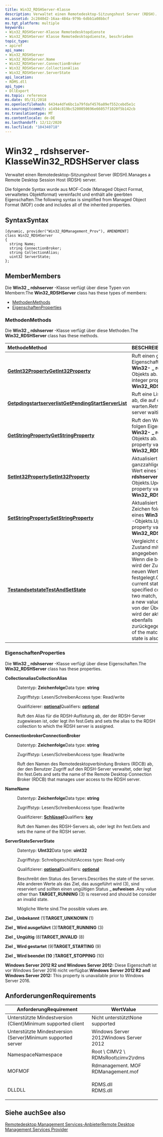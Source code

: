 ```yaml
---
title: Win32_RDSHServer-Klasse
description: Verwaltet einen Remotedesktop-Sitzungshost Server (RDSH).
ms.assetid: 2c2840d2-16aa-484a-979b-6dbb1a08bbcf
ms.tgt_platform: multiple
keywords:
- Win32_RDSHServer-Klasse Remotedesktopdienste
- Win32_RDSHServer Klasse Remotedesktopdienste, beschrieben
topic_type:
- apiref
api_name:
- Win32_RDSHServer
- Win32_RDSHServer.Name
- Win32_RDSHServer.ConnectionBroker
- Win32_RDSHServer.CollectionAlias
- Win32_RDSHServer.ServerState
api_location:
- RDMS.dll
api_type:
- DllExport
ms.topic: reference
ms.date: 05/31/2018
ms.openlocfilehash: 6434a4dfe6bc1a79fdaf4576a89ef552cebd5e1c
ms.sourcegitcommit: a1494c819bc5200050696e66057f1020f5b142cb
ms.translationtype: MT
ms.contentlocale: de-DE
ms.lasthandoff: 12/12/2020
ms.locfileid: "104340718"
---
```

# <a name="win32_rdshserver-class"></a><span data-ttu-id="66fad-105">Win32 \_ rdshserver-Klasse</span><span class="sxs-lookup"><span data-stu-id="66fad-105">Win32\_RDSHServer class</span></span>

<span data-ttu-id="66fad-106">Verwaltet einen Remotedesktop-Sitzungshost Server (RDSH).</span><span class="sxs-lookup"><span data-stu-id="66fad-106">Manages a Remote Desktop Session Host (RDSH) server.</span></span>

<span data-ttu-id="66fad-107">Die folgende Syntax wurde aus MOF-Code (Managed Object Format, verwaltetes Objektformat) vereinfacht und enthält alle geerbten Eigenschaften.</span><span class="sxs-lookup"><span data-stu-id="66fad-107">The following syntax is simplified from Managed Object Format (MOF) code and includes all of the inherited properties.</span></span>

## <a name="syntax"></a><span data-ttu-id="66fad-108">Syntax</span><span class="sxs-lookup"><span data-stu-id="66fad-108">Syntax</span></span>

``` syntax
[dynamic, provider("Win32_RDManagement_Prov"), AMENDMENT]
class Win32_RDSHServer
{
  string Name;
  string ConnectionBroker;
  string CollectionAlias;
  uint32 ServerState;
};
```

## <a name="members"></a><span data-ttu-id="66fad-109">Member</span><span class="sxs-lookup"><span data-stu-id="66fad-109">Members</span></span>

<span data-ttu-id="66fad-110">Die **Win32 \_ rdshserver** -Klasse verfügt über diese Typen von Membern:</span><span class="sxs-lookup"><span data-stu-id="66fad-110">The **Win32\_RDSHServer** class has these types of members:</span></span>

-   [<span data-ttu-id="66fad-111">Methoden</span><span class="sxs-lookup"><span data-stu-id="66fad-111">Methods</span></span>](#methods)
-   [<span data-ttu-id="66fad-112">Eigenschaften</span><span class="sxs-lookup"><span data-stu-id="66fad-112">Properties</span></span>](#properties)

### <a name="methods"></a><span data-ttu-id="66fad-113">Methoden</span><span class="sxs-lookup"><span data-stu-id="66fad-113">Methods</span></span>

<span data-ttu-id="66fad-114">Die **Win32 \_ rdshserver** -Klasse verfügt über diese Methoden.</span><span class="sxs-lookup"><span data-stu-id="66fad-114">The **Win32\_RDSHServer** class has these methods.</span></span>



| <span data-ttu-id="66fad-115">Methode</span><span class="sxs-lookup"><span data-stu-id="66fad-115">Method</span></span>                                                                          | <span data-ttu-id="66fad-116">BESCHREIBUNG</span><span class="sxs-lookup"><span data-stu-id="66fad-116">Description</span></span>                                                                                                                                                                       |
|:--------------------------------------------------------------------------------|:----------------------------------------------------------------------------------------------------------------------------------------------------------------------------------|
| [<span data-ttu-id="66fad-117">**GetInt32Property**</span><span class="sxs-lookup"><span data-stu-id="66fad-117">**GetInt32Property**</span></span>](getint32property-win32-rdshserver.md)                   | <span data-ttu-id="66fad-118">Ruft einen ganzzahligen Eigenschafts Wert eines **Win32- \_ rdshserver** -Objekts ab.</span><span class="sxs-lookup"><span data-stu-id="66fad-118">Retrieves an integer property value of a **Win32\_RDSHServer** object.</span></span><br/>                                                                                                 |
| [<span data-ttu-id="66fad-119">**Getpdingstartserverlist**</span><span class="sxs-lookup"><span data-stu-id="66fad-119">**GetPendingStartServerList**</span></span>](win32-rdshserver-getpendingstartserverlist.md) | <span data-ttu-id="66fad-120">Ruft eine Liste der Server ab, die auf den Start warten.</span><span class="sxs-lookup"><span data-stu-id="66fad-120">Retrieves a list of server waiting to start.</span></span><br/>                                                                                                                           |
| [<span data-ttu-id="66fad-121">**GetStringProperty**</span><span class="sxs-lookup"><span data-stu-id="66fad-121">**GetStringProperty**</span></span>](getstringproperty-win32-rdshserver.md)                 | <span data-ttu-id="66fad-122">Ruft den Wert der Zeichen folgen Eigenschaft eines **Win32- \_ rdshserver** -Objekts ab.</span><span class="sxs-lookup"><span data-stu-id="66fad-122">Retrieves a string property value of a **Win32\_RDSHServer** object.</span></span><br/>                                                                                                   |
| [<span data-ttu-id="66fad-123">**SetInt32Property**</span><span class="sxs-lookup"><span data-stu-id="66fad-123">**SetInt32Property**</span></span>](setint32property-win32-rdshserver.md)                   | <span data-ttu-id="66fad-124">Aktualisiert einen ganzzahligen Eigenschafts Wert eines **Win32- \_ rdshserver** -Objekts.</span><span class="sxs-lookup"><span data-stu-id="66fad-124">Updates an integer property value of a **Win32\_RDSHServer** object.</span></span><br/>                                                                                                   |
| [<span data-ttu-id="66fad-125">**SetStringProperty**</span><span class="sxs-lookup"><span data-stu-id="66fad-125">**SetStringProperty**</span></span>](setstringproperty-win32-rdshserver.md)                 | <span data-ttu-id="66fad-126">Aktualisiert den Wert der Zeichen folgen Eigenschaft eines **Win32- \_ rdshserver** -Objekts.</span><span class="sxs-lookup"><span data-stu-id="66fad-126">Updates a string property value of a **Win32\_RDSHServer** object.</span></span><br/>                                                                                                     |
| [<span data-ttu-id="66fad-127">**Testandsetstate**</span><span class="sxs-lookup"><span data-stu-id="66fad-127">**TestAndSetState**</span></span>](win32-rdshserver-testandsetstate.md)                     | <span data-ttu-id="66fad-128">Vergleicht den aktuellen Zustand mit dem angegebenen comparand. Wenn die beiden Stimmen, wird der Zustand auf einen neuen Wert festgelegt.</span><span class="sxs-lookup"><span data-stu-id="66fad-128">Compares the current state to the specified comparand; if the two match, the state is set to a new value.</span></span> <span data-ttu-id="66fad-129">Unabhängig von der Übereinstimmung wird der aktuelle Zustand ebenfalls zurückgegeben.</span><span class="sxs-lookup"><span data-stu-id="66fad-129">Regardless of the match, the current state is also returned.</span></span><br/> |



 

### <a name="properties"></a><span data-ttu-id="66fad-130">Eigenschaften</span><span class="sxs-lookup"><span data-stu-id="66fad-130">Properties</span></span>

<span data-ttu-id="66fad-131">Die **Win32 \_ rdshserver** -Klasse verfügt über diese Eigenschaften.</span><span class="sxs-lookup"><span data-stu-id="66fad-131">The **Win32\_RDSHServer** class has these properties.</span></span>

<dl> <dt>

<span data-ttu-id="66fad-132">**Collectionalias**</span><span class="sxs-lookup"><span data-stu-id="66fad-132">**CollectionAlias**</span></span>
</dt> <dd> <dl> <dt>

<span data-ttu-id="66fad-133">Datentyp: **Zeichenfolge**</span><span class="sxs-lookup"><span data-stu-id="66fad-133">Data type: **string**</span></span>
</dt> <dt>

<span data-ttu-id="66fad-134">Zugriffstyp: Lesen/Schreiben</span><span class="sxs-lookup"><span data-stu-id="66fad-134">Access type: Read/write</span></span>
</dt> <dt>

<span data-ttu-id="66fad-135">Qualifizierer: [ **optional**](/windows/desktop/WmiSdk/standard-wmi-qualifiers)</span><span class="sxs-lookup"><span data-stu-id="66fad-135">Qualifiers: [**optional**](/windows/desktop/WmiSdk/standard-wmi-qualifiers)</span></span>
</dt> </dl>

<span data-ttu-id="66fad-136">Ruft den Alias für die RDSH-Auflistung ab, der der RDSH-Server zugewiesen ist, oder legt ihn fest.</span><span class="sxs-lookup"><span data-stu-id="66fad-136">Gets and sets the alias to the RDSH collection to which the RDSH server is assigned.</span></span>

</dd> <dt>

<span data-ttu-id="66fad-137">**Connectionbroker**</span><span class="sxs-lookup"><span data-stu-id="66fad-137">**ConnectionBroker**</span></span>
</dt> <dd> <dl> <dt>

<span data-ttu-id="66fad-138">Datentyp: **Zeichenfolge**</span><span class="sxs-lookup"><span data-stu-id="66fad-138">Data type: **string**</span></span>
</dt> <dt>

<span data-ttu-id="66fad-139">Zugriffstyp: Lesen/Schreiben</span><span class="sxs-lookup"><span data-stu-id="66fad-139">Access type: Read/write</span></span>
</dt> </dl>

<span data-ttu-id="66fad-140">Ruft den Namen des Remotedesktopverbindung Brokers (RDCB) ab, der den Benutzer Zugriff auf den RDSH-Server verwaltet, oder legt ihn fest.</span><span class="sxs-lookup"><span data-stu-id="66fad-140">Gets and sets the name of the Remote Desktop Connection Broker (RDCB) that manages user access to the RDSH server.</span></span>

</dd> <dt>

<span data-ttu-id="66fad-141">**Name**</span><span class="sxs-lookup"><span data-stu-id="66fad-141">**Name**</span></span>
</dt> <dd> <dl> <dt>

<span data-ttu-id="66fad-142">Datentyp: **Zeichenfolge**</span><span class="sxs-lookup"><span data-stu-id="66fad-142">Data type: **string**</span></span>
</dt> <dt>

<span data-ttu-id="66fad-143">Zugriffstyp: Lesen/Schreiben</span><span class="sxs-lookup"><span data-stu-id="66fad-143">Access type: Read/write</span></span>
</dt> <dt>

<span data-ttu-id="66fad-144">Qualifizierer: [ **Schlüssel**](/windows/desktop/WmiSdk/key-qualifier)</span><span class="sxs-lookup"><span data-stu-id="66fad-144">Qualifiers: [**key**](/windows/desktop/WmiSdk/key-qualifier)</span></span>
</dt> </dl>

<span data-ttu-id="66fad-145">Ruft den Namen des RDSH-Servers ab, oder legt ihn fest.</span><span class="sxs-lookup"><span data-stu-id="66fad-145">Gets and sets the name of the RDSH server.</span></span>

</dd> <dt>

<span data-ttu-id="66fad-146">**ServerState**</span><span class="sxs-lookup"><span data-stu-id="66fad-146">**ServerState**</span></span>
</dt> <dd> <dl> <dt>

<span data-ttu-id="66fad-147">Datentyp: **UInt32**</span><span class="sxs-lookup"><span data-stu-id="66fad-147">Data type: **uint32**</span></span>
</dt> <dt>

<span data-ttu-id="66fad-148">Zugriffstyp: Schreibgeschützt</span><span class="sxs-lookup"><span data-stu-id="66fad-148">Access type: Read-only</span></span>
</dt> <dt>

<span data-ttu-id="66fad-149">Qualifizierer: [ **optional**](/windows/desktop/WmiSdk/standard-wmi-qualifiers)</span><span class="sxs-lookup"><span data-stu-id="66fad-149">Qualifiers: [**optional**](/windows/desktop/WmiSdk/standard-wmi-qualifiers)</span></span>
</dt> </dl>

<span data-ttu-id="66fad-150">Beschreibt den Status des Servers.</span><span class="sxs-lookup"><span data-stu-id="66fad-150">Describes the state of the server.</span></span> <span data-ttu-id="66fad-151">Alle anderen Werte als das Ziel, das ausgeführt wird (3), sind reserviert und sollten einen ungültigen Status **\_ aufweisen** .</span><span class="sxs-lookup"><span data-stu-id="66fad-151">Any value other than **TARGET\_RUNNING** (3) is reserved and should be consider an invalid state.</span></span>

<span data-ttu-id="66fad-152">Mögliche Werte sind.</span><span class="sxs-lookup"><span data-stu-id="66fad-152">The possible values are.</span></span>

<dt>

<span id="TARGET_UNKNOWN"></span><span id="target_unknown"></span>

<span data-ttu-id="66fad-153">**Ziel \_ Unbekannt** (1)</span><span class="sxs-lookup"><span data-stu-id="66fad-153">**TARGET\_UNKNOWN** (1)</span></span>


</dt> <dd></dd> <dt>

<span id="TARGET_RUNNING"></span><span id="target_running"></span>

<span data-ttu-id="66fad-154">**Ziel \_ Wird ausgeführt** (3)</span><span class="sxs-lookup"><span data-stu-id="66fad-154">**TARGET\_RUNNING** (3)</span></span>


</dt> <dd></dd> <dt>

<span id="TARGET_INVALID"></span><span id="target_invalid"></span>

<span data-ttu-id="66fad-155">**Ziel \_ Ungültig** (8)</span><span class="sxs-lookup"><span data-stu-id="66fad-155">**TARGET\_INVALID** (8)</span></span>


</dt> <dd></dd> <dt>

<span id="TARGET_STARTING"></span><span id="target_starting"></span>

<span data-ttu-id="66fad-156">**Ziel \_ Wird gestartet** (9)</span><span class="sxs-lookup"><span data-stu-id="66fad-156">**TARGET\_STARTING** (9)</span></span>


</dt> <dd></dd> <dt>

<span id="TARGET_STOPPING"></span><span id="target_stopping"></span>

<span data-ttu-id="66fad-157">**Ziel \_ Wird beendet (10** )</span><span class="sxs-lookup"><span data-stu-id="66fad-157">**TARGET\_STOPPING** (10)</span></span>


<span data-ttu-id="66fad-158"></dt> <dd></dd> </dl></span><span class="sxs-lookup"><span data-stu-id="66fad-158"></dt> <dd></dd> </dl></span></span>

<span data-ttu-id="66fad-159">**Windows Server 2012 R2 und Windows Server 2012:** Diese Eigenschaft ist vor Windows Server 2016 nicht verfügbar.</span><span class="sxs-lookup"><span data-stu-id="66fad-159">**Windows Server 2012 R2 and Windows Server 2012:** This property is unavailable prior to Windows Server 2016.</span></span>

</dd> </dl>

## <a name="requirements"></a><span data-ttu-id="66fad-160">Anforderungen</span><span class="sxs-lookup"><span data-stu-id="66fad-160">Requirements</span></span>



| <span data-ttu-id="66fad-161">Anforderung</span><span class="sxs-lookup"><span data-stu-id="66fad-161">Requirement</span></span> | <span data-ttu-id="66fad-162">Wert</span><span class="sxs-lookup"><span data-stu-id="66fad-162">Value</span></span> |
|-------------------------------------|---------------------------------------------------------------------------------------------|
| <span data-ttu-id="66fad-163">Unterstützte Mindestversion (Client)</span><span class="sxs-lookup"><span data-stu-id="66fad-163">Minimum supported client</span></span><br/> | <span data-ttu-id="66fad-164">Nicht unterstützt</span><span class="sxs-lookup"><span data-stu-id="66fad-164">None supported</span></span><br/>                                                                   |
| <span data-ttu-id="66fad-165">Unterstützte Mindestversion (Server)</span><span class="sxs-lookup"><span data-stu-id="66fad-165">Minimum supported server</span></span><br/> | <span data-ttu-id="66fad-166">Windows Server 2012</span><span class="sxs-lookup"><span data-stu-id="66fad-166">Windows Server 2012</span></span><br/>                                                              |
| <span data-ttu-id="66fad-167">Namespace</span><span class="sxs-lookup"><span data-stu-id="66fad-167">Namespace</span></span><br/>                | <span data-ttu-id="66fad-168">Root \\ CIMV2 \\ RDMs</span><span class="sxs-lookup"><span data-stu-id="66fad-168">Root\\cimv2\\rdms</span></span><br/>                                                                |
| <span data-ttu-id="66fad-169">MOF</span><span class="sxs-lookup"><span data-stu-id="66fad-169">MOF</span></span><br/>                      | <dl> <span data-ttu-id="66fad-170"><dt>Rdmanagement. MOF</dt></span><span class="sxs-lookup"><span data-stu-id="66fad-170"><dt>RDManagement.mof</dt></span></span> </dl> |
| <span data-ttu-id="66fad-171">DLL</span><span class="sxs-lookup"><span data-stu-id="66fad-171">DLL</span></span><br/>                      | <dl> <span data-ttu-id="66fad-172"><dt>RDMS.dll</dt></span><span class="sxs-lookup"><span data-stu-id="66fad-172"><dt>RDMS.dll</dt></span></span> </dl>         |



## <a name="see-also"></a><span data-ttu-id="66fad-173">Siehe auch</span><span class="sxs-lookup"><span data-stu-id="66fad-173">See also</span></span>

<dl> <dt>

[<span data-ttu-id="66fad-174">Remotedesktop Management Services-Anbieter</span><span class="sxs-lookup"><span data-stu-id="66fad-174">Remote Desktop Management Services Provider</span></span>](rdms-api-reference.md)
</dt> </dl>

 

